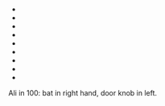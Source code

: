 * [](097-INT.NicksRoom-LATER.md)
* [](098-INT.Hallway.md)
* [](099-INT.NicksRoom.md)
* [](100-INT.Hallway.md)
* [](101-INT.Kitchen.md)
* [](102-INT.NicksRoom.md)
* [](103-INT.Hallway.md)
* [](104-INT.NicksRoom.md)
* [](105-INT.NicksRoom-Hallway.md)

Ali in 100: bat in right hand, door knob in left.